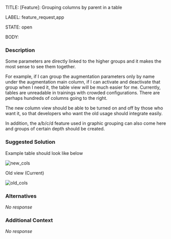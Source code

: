 TITLE:
[Feature]: Grouping columns by parent in a table

LABEL:
feature_request,app

STATE:
open

BODY:
### Description

Some parameters are directly linked to the higher groups and it makes the most sense to see them together.

For example, if I can group the augmentation parameters only by name under the augmentation main column, if I can activate and deactivate that group when I need it, the table view will be much easier for me. Currently, tables are unreadable in trainings with crowded configurations. There are perhaps hundreds of columns going to the right.

The new column view should be able to be turned on and off by those who want it, so that developers who want the old usage should integrate easily.

In addition, the a/b/c/d feature used in graphic grouping can also come here and groups of certain depth should be created.

### Suggested Solution

Example table should look like below

![new_cols](https://user-images.githubusercontent.com/49915636/217489319-22fd9d46-7bd5-4b41-88c1-41f3daee23ca.png)

Old view (Current)

![old_cols](https://user-images.githubusercontent.com/49915636/217489409-a1e85e91-148f-4783-a479-889346c77e2e.png)


### Alternatives

_No response_

### Additional Context

_No response_

